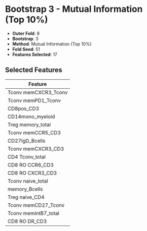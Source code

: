 # Bootstrap 3 - Mutual Information (Top 10%)

- **Outer Fold**: 8
- **Bootstrap**: 3
- **Method**: Mutual Information (Top 10%)
- **Fold Seed**: 51
- **Features Selected**: 17

## Selected Features

| Feature |
|---------|
| Tconv memCXCR3_Tconv |
| Tconv memPD1_Tconv |
| CD8pos_CD3 |
| CD14mono_myeloid |
| Treg memory_total |
| Tconv memCCR5_CD3 |
| CD27IgD_Bcells |
| Tconv memCXCR3_CD3 |
| CD4 Tconv_total |
| CD8 RO CCR6_CD3 |
| CD8 RO CXCR3_CD3 |
| Tconv naive_total |
| memory_Bcells |
| Treg naive_CD4 |
| Tconv memCD27_Tconv |
| Tconv memintB7_total |
| CD8 RO DR_CD3 |
